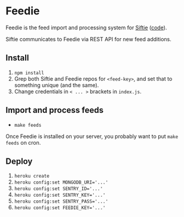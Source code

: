 Feedie
======

Feedie is the feed import and processing system for [Siftie](https://siftie.com)
([code](https://github.com/nicksergeant/siftie)).

Siftie communicates to Feedie via REST API for new feed additions.

Install
-------

1. `npm install`
2. Grep both Siftie and Feedie repos for `<feed-key>`, and set that to
   something unique (and the same).
3. Change credentials in `< ... >` brackets in `index.js`.

Import and process feeds
------------------------

- `make feeds`

Once Feedie is installed on your server, you probably want to put `make feeds`
on cron.

Deploy
------

1. `heroku create`
2. `heroku config:set MONGODB_URI='...'`
3. `heroku config:set SENTRY_ID='...'`
4. `heroku config:set SENTRY_KEY='...'`
5. `heroku config:set SENTRY_PASS='...'`
6. `heroku config:set FEEDIE_KEY='...'`
